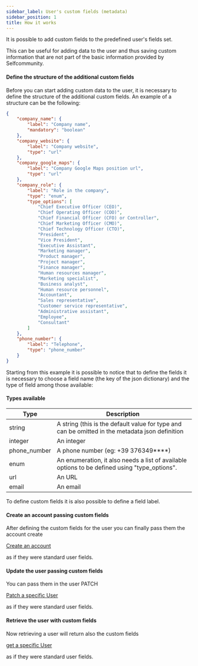 ```yaml
---
sidebar_label: User's custom fields (metadata)
sidebar_position: 1
title: How it works
---
```


It is possible to add custom fields to the predefined user's fields set. 

This can be useful for adding data to the user and thus saving custom information that are not part of the basic information provided by Selfcommunity.

#### Define the structure of the additional custom fields

Before you can start adding custom data to the user, it is necessary to define the structure of the additional custom fields. 
An example of a structure can be the following:

```json
{
    "company_name": {
        "label": "Company name",
        "mandatory": "boolean"
    },
    "company_website": {
        "label": "Company website",
        "type": "url"
    },
    "company_google_maps": {
        "label": "Company Google Maps position url",
        "type": "url"
    },
    "company_role": {
        "label": "Role in the company",
        "type": "enum",
        "type_options": [
            "Chief Executive Officer (CEO)",
            "Chief Operating Officer (COO)",
            "Chief Financial Officer (CFO) or Controller",
            "Chief Marketing Officer (CMO)",
            "Chief Technology Officer (CTO)",
            "President",
            "Vice President",
            "Executive Assistant",
            "Marketing manager",
            "Product manager",
            "Project manager",
            "Finance manager",
            "Human resources manager",
            "Marketing specialist",
            "Business analyst",
            "Human resource personnel",
            "Accountant",
            "Sales representative",
            "Customer service representative",
            "Administrative assistant",
            "Employee",
            "Consultant"
        ]
    },
    "phone_number": {
        "label": "Telephone",
        "type": "phone_number"
    }
}
```


Starting from this example it is possible to notice that to define the fields it is necessary to choose a field name (the key of the json dictionary)
and the type of field among those available:

#### Types available

| Type         | Description                                                                                     |
|--------------|-------------------------------------------------------------------------------------------------|
| string       | A string (this is the default value for type and can be omitted in the metadata json definition |
| integer      | An integer                                                                                      |
| phone_number | A phone number (eg: +39 376349****)                                                             |
| enum         | An enumeration, it also needs a list of available options to be defined using "type_options".   |
| url          | An URL                                                                                          |
| email        | An email                                                                                        | 

To define custom fields it is also possible to define a field label.

#### Create an account passing custom fields

After defining the custom fields for the user you can finally pass them the account create 

[Create an account](/docs/apireference/v2/account/create_an_account.md)

as if they were standard user fields.

#### Update the user passing custom fields

You can pass them in the user PATCH 

[Patch a specific User](/docs/apireference/v2/user/patch_a_specific_user)

as if they were standard user fields.

#### Retrieve the user with custom fields

Now retrieving a user will return also the custom fields  

[get a specific User](/docs/apireference/v2/user/get_a_specific_user)

as if they were standard user fields.